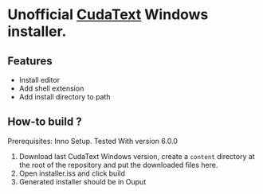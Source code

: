 # Unofficial [CudaText](https://cudatext.github.io/) Windows installer.

## Features

* Install editor
* Add shell extension
* Add install directory to path

## How-to build ?

Prerequisites: Inno Setup. Tested With version 6.0.0

1. Download last CudaText Windows version, create a ``content`` directory at the root of the repository and put the downloaded files here.
2. Open installer.iss and click build
3. Generated installer should be in Ouput
